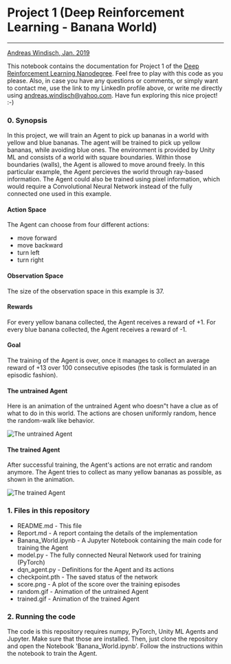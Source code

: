 # Project 1 (Deep Reinforcement Learning - Banana World)
---
[Andreas Windisch, Jan. 2019](https://www.linkedin.com/in/andreas-windisch-physics/)

This notebook contains the documentation for Project 1 of the [Deep Reinforcement Learning Nanodegree](https://www.udacity.com/course/deep-reinforcement-learning-nanodegree--nd893). Feel free to play with this code as you please. Also, in case you have any questions or comments, or simply want to contact me, use the link to my LinkedIn profile above, or write me directly using [andreas.windisch@yahoo.com](andreas.windisch@yahoo.com). Have fun exploring this nice project! :-)

### 0. Synopsis

In this project, we will train an Agent to pick up bananas in a world with yellow and blue bananas. The agent will be trained to pick up yellow bananas, while avoiding blue ones. The environment is provided by Unity ML and consists of a world with square boundaries. Within those boundaries (walls), the Agent is allowed to move around freely. In this particular example, the Agent percieves the world through ray-based information. The Agent could also be trained using pixel information, which would require a Convolutional Neural Network instead of the fully connected one used in this example.  

#### Action Space
The Agent can choose from four different actions:
- move forward
- move backward
- turn left
- turn right

#### Observation Space
The size of the observation space in this example is 37.

#### Rewards
For every yellow banana collected, the Agent receives a reward of +1.
For every blue banana collected, the Agent receives a reward of -1.

#### Goal
The training of the Agent is over, once it manages to collect an average reward of +13 over 100 consecutive episodes (the task is formulated in an episodic fashion).

#### The untrained Agent
Here is an animation of the untrained Agent who doesn"t have a clue as of what to do in this world. The actions are chosen uniformly random, hence the random-walk like behavior.   

![The untrained Agent](random.gif)

#### The trained Agent
After successful training, the Agent's actions are not erratic and random anymore. The Agent tries to collect as many yellow bananas as possible, as shown in the animation.   

![The trained Agent](trained.gif)

### 1. Files in this repository

* README.md - This file
* Report.md - A report containg the details of the implementation 
* Banana_World.ipynb - A Jupyter Notebook containing the main code for training the Agent 
* model.py - The fully connected Neural Network used for training (PyTorch)
* dqn_agent.py - Definitions for the Agent and its actions
* checkpoint.pth - The saved status of the network
* score.png - A plot of the score over the training episodes
* random.gif - Animation of the untrained Agent
* trained.gif - Animation of the trained Agent

### 2. Running the code
The code is this repository requires numpy, PyTorch, Unity ML Agents and Jupyter. Make sure that those are installed. Then, just clone the repository and open the Notebook 'Banana_World.ipynb'. Follow the instructions within the notebook to train the Agent.
